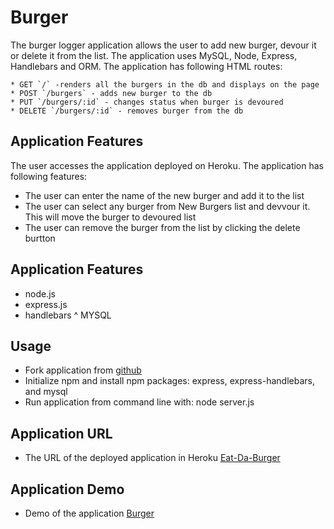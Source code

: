 # Burger

The burger logger application allows the user to add new burger, devour it or delete it from the list. 
The application uses MySQL, Node, Express, Handlebars and ORM. The application has following HTML routes:

    * GET `/` -renders all the burgers in the db and displays on the page
    * POST `/burgers` - adds new burger to the db
    * PUT `/burgers/:id` - changes status when burger is devoured
    * DELETE `/burgers/:id` - removes burger from the db
## Application Features

The user accesses the application deployed on Heroku. The application has following features:
  * The user can enter the name of the new burger and add it to the list
  * The user can select any burger from New Burgers list and devvour it. This will move the burger to devoured list
  * The user can remove the burger from the list by clicking the delete burtton
## Application Features
  * node.js
  * express.js
  * handlebars
  ^ MYSQL
## Usage
  * Fork application from [github](https://github.com/asheth22/Burger/tree/main/public/assets)
  * Initialize npm and install npm packages: express, express-handlebars, and mysql
  * Run application from command line with: node server.js

 ## Application URL

* The URL of the deployed application in Heroku [Eat-Da-Burger](https://polar-castle-85742.herokuapp.com/)

## Application Demo

* Demo of the application [Burger](https://github.com/asheth22/Burger/tree/main/public/assets/Burger.gif )

